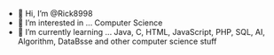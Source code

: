 - 👋 Hi, I’m @Rick8998
- 👀 I’m interested in ... Computer Science
- 🌱 I’m currently learning ... Java, C, HTML, JavaScript, PHP, SQL, AI, Algorithm, DataBsse and other computer science stuff

<!---
Rick8998/Rick8998 is a ✨ special ✨ repository because its `README.md` (this file) appears on your GitHub profile.
You can click the Preview link to take a look at your changes.
--->
